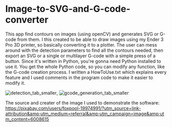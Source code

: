 # Image-to-SVG-and-G-code-converter
This app find contours on images (using openCV) and generates SVG or G-code from them. I this created to be able to draw images using my Ender 3 Pro 3D printer, so basically converting it to a plotter. The user can mess around with the detection parameters to find all the contours needed, then export an SVG or a single or multilayer G-code with a simple press of a button. Since it's written in Python, you're gonna need Python installed to use it. You get the whole Python code, so you can modify any function, like the G-code creation process. I written a HowToUse.txt which explains every feature and I used comments in the program code to make it easier to modify it.


![detection_tab_smaller](https://user-images.githubusercontent.com/57275060/119264561-040f9600-bbe4-11eb-9119-34e07fd50da7.png), ![gcode_generation_tab_smaller](https://user-images.githubusercontent.com/57275060/119264585-1b4e8380-bbe4-11eb-873d-b83d813f3b2b.JPG)


The source and creater of the image I used to demonstrate the software:
https://pixabay.com/users/foxpool-19974991/?utm_source=link-attribution&amp;utm_medium=referral&amp;utm_campaign=image&amp;utm_content=6008615




